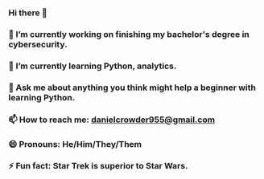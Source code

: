 ### Hi there 👋
### 🔭 I’m currently working on finishing my bachelor's degree in cybersecurity.
### 🌱 I’m currently learning Python, analytics.
### 💬 Ask me about anything you think might help a beginner with learning Python.
### 📫 How to reach me: danielcrowder955@gmail.com
### 😄 Pronouns: He/Him/They/Them
### ⚡ Fun fact: Star Trek is superior to Star Wars.
<!--
**bloodreviara/bloodreviara** is a ✨ _special_ ✨ repository because its `README.md` (this file) appears on your GitHub profile.

Here are some ideas to get you started:


-->
